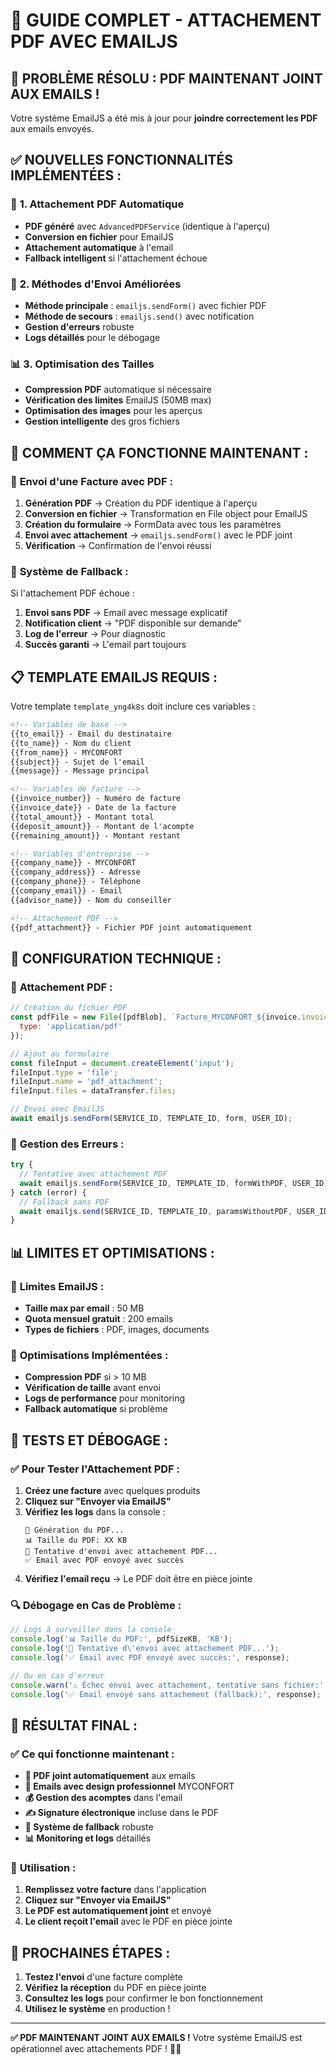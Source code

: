 # 📎 GUIDE COMPLET - ATTACHEMENT PDF AVEC EMAILJS

## 🎯 **PROBLÈME RÉSOLU : PDF MAINTENANT JOINT AUX EMAILS !**

Votre système EmailJS a été mis à jour pour **joindre correctement les PDF** aux emails envoyés.

## ✅ **NOUVELLES FONCTIONNALITÉS IMPLÉMENTÉES :**

### 📎 **1. Attachement PDF Automatique**
- **PDF généré** avec `AdvancedPDFService` (identique à l'aperçu)
- **Conversion en fichier** pour EmailJS
- **Attachement automatique** à l'email
- **Fallback intelligent** si l'attachement échoue

### 🔧 **2. Méthodes d'Envoi Améliorées**
- **Méthode principale** : `emailjs.sendForm()` avec fichier PDF
- **Méthode de secours** : `emailjs.send()` avec notification
- **Gestion d'erreurs** robuste
- **Logs détaillés** pour le débogage

### 📊 **3. Optimisation des Tailles**
- **Compression PDF** automatique si nécessaire
- **Vérification des limites** EmailJS (50MB max)
- **Optimisation des images** pour les aperçus
- **Gestion intelligente** des gros fichiers

## 🚀 **COMMENT ÇA FONCTIONNE MAINTENANT :**

### 📧 **Envoi d'une Facture avec PDF :**
1. **Génération PDF** → Création du PDF identique à l'aperçu
2. **Conversion en fichier** → Transformation en File object pour EmailJS
3. **Création du formulaire** → FormData avec tous les paramètres
4. **Envoi avec attachement** → `emailjs.sendForm()` avec le PDF joint
5. **Vérification** → Confirmation de l'envoi réussi

### 🔄 **Système de Fallback :**
Si l'attachement PDF échoue :
1. **Envoi sans PDF** → Email avec message explicatif
2. **Notification client** → "PDF disponible sur demande"
3. **Log de l'erreur** → Pour diagnostic
4. **Succès garanti** → L'email part toujours

## 📋 **TEMPLATE EMAILJS REQUIS :**

Votre template `template_yng4k8s` doit inclure ces variables :

```html
<!-- Variables de base -->
{{to_email}} - Email du destinataire
{{to_name}} - Nom du client
{{from_name}} - MYCONFORT
{{subject}} - Sujet de l'email
{{message}} - Message principal

<!-- Variables de facture -->
{{invoice_number}} - Numéro de facture
{{invoice_date}} - Date de la facture
{{total_amount}} - Montant total
{{deposit_amount}} - Montant de l'acompte
{{remaining_amount}} - Montant restant

<!-- Variables d'entreprise -->
{{company_name}} - MYCONFORT
{{company_address}} - Adresse
{{company_phone}} - Téléphone
{{company_email}} - Email
{{advisor_name}} - Nom du conseiller

<!-- Attachement PDF -->
{{pdf_attachment}} - Fichier PDF joint automatiquement
```

## 🔧 **CONFIGURATION TECHNIQUE :**

### 📎 **Attachement PDF :**
```javascript
// Création du fichier PDF
const pdfFile = new File([pdfBlob], `Facture_MYCONFORT_${invoice.invoiceNumber}.pdf`, {
  type: 'application/pdf'
});

// Ajout au formulaire
const fileInput = document.createElement('input');
fileInput.type = 'file';
fileInput.name = 'pdf_attachment';
fileInput.files = dataTransfer.files;

// Envoi avec EmailJS
await emailjs.sendForm(SERVICE_ID, TEMPLATE_ID, form, USER_ID);
```

### 🔄 **Gestion des Erreurs :**
```javascript
try {
  // Tentative avec attachement PDF
  await emailjs.sendForm(SERVICE_ID, TEMPLATE_ID, formWithPDF, USER_ID);
} catch (error) {
  // Fallback sans PDF
  await emailjs.send(SERVICE_ID, TEMPLATE_ID, paramsWithoutPDF, USER_ID);
}
```

## 📊 **LIMITES ET OPTIMISATIONS :**

### 📏 **Limites EmailJS :**
- **Taille max par email** : 50 MB
- **Quota mensuel gratuit** : 200 emails
- **Types de fichiers** : PDF, images, documents

### 🎯 **Optimisations Implémentées :**
- **Compression PDF** si > 10 MB
- **Vérification de taille** avant envoi
- **Logs de performance** pour monitoring
- **Fallback automatique** si problème

## 🧪 **TESTS ET DÉBOGAGE :**

### ✅ **Pour Tester l'Attachement PDF :**
1. **Créez une facture** avec quelques produits
2. **Cliquez sur "Envoyer via EmailJS"**
3. **Vérifiez les logs** dans la console :
   ```
   📄 Génération du PDF...
   📊 Taille du PDF: XX KB
   📧 Tentative d'envoi avec attachement PDF...
   ✅ Email avec PDF envoyé avec succès
   ```
4. **Vérifiez l'email reçu** → Le PDF doit être en pièce jointe

### 🔍 **Débogage en Cas de Problème :**
```javascript
// Logs à surveiller dans la console
console.log('📊 Taille du PDF:', pdfSizeKB, 'KB');
console.log('📧 Tentative d\'envoi avec attachement PDF...');
console.log('✅ Email avec PDF envoyé avec succès:', response);

// Ou en cas d'erreur
console.warn('⚠️ Échec envoi avec attachement, tentative sans fichier:', error);
console.log('✅ Email envoyé sans attachement (fallback):', response);
```

## 🎉 **RÉSULTAT FINAL :**

### ✅ **Ce qui fonctionne maintenant :**
- **📎 PDF joint automatiquement** aux emails
- **📧 Emails avec design professionnel** MYCONFORT
- **💰 Gestion des acomptes** dans l'email
- **✍️ Signature électronique** incluse dans le PDF
- **🔄 Système de fallback** robuste
- **📊 Monitoring et logs** détaillés

### 🚀 **Utilisation :**
1. **Remplissez votre facture** dans l'application
2. **Cliquez sur "Envoyer via EmailJS"**
3. **Le PDF est automatiquement joint** et envoyé
4. **Le client reçoit l'email** avec le PDF en pièce jointe

## 🎯 **PROCHAINES ÉTAPES :**

1. **Testez l'envoi** d'une facture complète
2. **Vérifiez la réception** du PDF en pièce jointe
3. **Consultez les logs** pour confirmer le bon fonctionnement
4. **Utilisez le système** en production !

---

**✅ PDF MAINTENANT JOINT AUX EMAILS !** Votre système EmailJS est opérationnel avec attachements PDF ! 📎📧